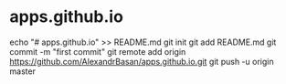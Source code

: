 # apps.github.io


echo "# apps.github.io" >> README.md
git init
git add README.md
git commit -m "first commit"
git remote add origin https://github.com/AlexandrBasan/apps.github.io.git
git push -u origin master